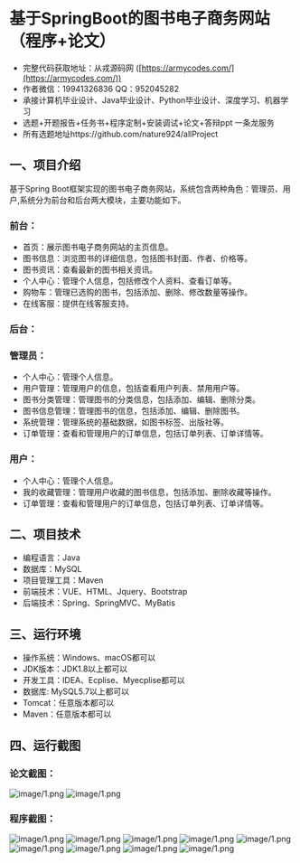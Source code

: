 基于SpringBoot的图书电子商务网站（程序+论文）
=
- 完整代码获取地址：从戎源码网 ([https://armycodes.com/](https://armycodes.com/))
- 作者微信：19941326836  QQ：952045282 
- 承接计算机毕业设计、Java毕业设计、Python毕业设计、深度学习、机器学习
- 选题+开题报告+任务书+程序定制+安装调试+论文+答辩ppt 一条龙服务
- 所有选题地址https://github.com/nature924/allProject

一、项目介绍
---
基于Spring Boot框架实现的图书电子商务网站，系统包含两种角色：管理员、用户,系统分为前台和后台两大模块，主要功能如下。
### 前台：
- 首页：展示图书电子商务网站的主页信息。
- 图书信息：浏览图书的详细信息，包括图书封面、作者、价格等。
- 图书资讯：查看最新的图书相关资讯。
- 个人中心：管理个人信息，包括修改个人资料、查看订单等。
- 购物车：管理已选购的图书，包括添加、删除、修改数量等操作。
- 在线客服：提供在线客服支持。

### 后台：

### 管理员：
- 个人中心：管理个人信息。
- 用户管理：管理用户的信息，包括查看用户列表、禁用用户等。
- 图书分类管理：管理图书的分类信息，包括添加、编辑、删除分类。
- 图书信息管理：管理图书的信息，包括添加、编辑、删除图书。
- 系统管理：管理系统的基础数据，如图书标签、出版社等。
- 订单管理：查看和管理用户的订单信息，包括订单列表、订单详情等。

### 用户：
- 个人中心：管理个人信息。
- 我的收藏管理：管理用户收藏的图书信息，包括添加、删除收藏等操作。
- 订单管理：查看和管理用户的订单信息，包括订单列表、订单详情等。




二、项目技术
---
- 编程语言：Java
- 数据库：MySQL
- 项目管理工具：Maven
- 前端技术：VUE、HTML、Jquery、Bootstrap
- 后端技术：Spring、SpringMVC、MyBatis

三、运行环境
---
- 操作系统：Windows、macOS都可以
- JDK版本：JDK1.8以上都可以
- 开发工具：IDEA、Ecplise、Myecplise都可以
- 数据库: MySQL5.7以上都可以
- Tomcat：任意版本都可以
- Maven：任意版本都可以

四、运行截图
---
### 论文截图：
![image/1.png](limage/1.png)
![image/1.png](limage/2.png)

### 程序截图：
![image/1.png](image/1.png)
![image/1.png](image/2.png)
![image/1.png](image/3.png)
![image/1.png](image/4.png)
![image/1.png](image/5.png)
![image/1.png](image/6.png)
![image/1.png](image/7.png)
![image/1.png](image/8.png)
![image/1.png](image/9.png)
